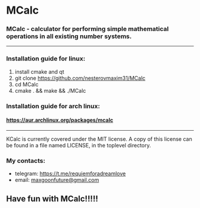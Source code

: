 # MCalc
### MCalc - calculator for performing simple mathematical operations in all existing number systems.
----------------------------------------------------------------------------------------------------
### Installation guide for linux:
1)  install cmake and qt
2)  git clone https://github.com/nesterovmaxim31/MCalc
3)  cd MCalc
4)  cmake . && make && ./MCalc
### Installation guide for arch linux:
#### https://aur.archlinux.org/packages/mcalc
----------------------------------------------------------------------------------------------------
KCalc is currently covered under the MIT license. A copy of this
license can be found in a file named LICENSE, in the toplevel directory.
### My contacts:
- telegram: https://t.me/requiemforadreamlove
- email: maxgoonfuture@gmail.com

## Have fun with MCalc!!!!!
